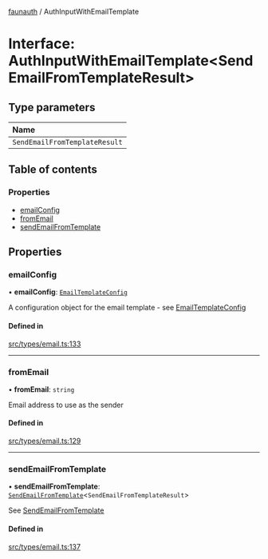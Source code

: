 [faunauth](../index.md) / AuthInputWithEmailTemplate

# Interface: AuthInputWithEmailTemplate<SendEmailFromTemplateResult\>

## Type parameters

| Name |
| :------ |
| `SendEmailFromTemplateResult` |

## Table of contents

### Properties

- [emailConfig](AuthInputWithEmailTemplate.md#emailconfig)
- [fromEmail](AuthInputWithEmailTemplate.md#fromemail)
- [sendEmailFromTemplate](AuthInputWithEmailTemplate.md#sendemailfromtemplate)

## Properties

### emailConfig

• **emailConfig**: [`EmailTemplateConfig`](EmailTemplateConfig.md)

A configuration object for the email template - see [EmailTemplateConfig](EmailTemplateConfig.md)

#### Defined in

[src/types/email.ts:133](https://github.com/alexnitta/faunauth/blob/a52671e/src/types/email.ts#L133)

___

### fromEmail

• **fromEmail**: `string`

Email address to use as the sender

#### Defined in

[src/types/email.ts:129](https://github.com/alexnitta/faunauth/blob/a52671e/src/types/email.ts#L129)

___

### sendEmailFromTemplate

• **sendEmailFromTemplate**: [`SendEmailFromTemplate`](../index.md#sendemailfromtemplate)<`SendEmailFromTemplateResult`\>

See [SendEmailFromTemplate](../index.md#sendemailfromtemplate)

#### Defined in

[src/types/email.ts:137](https://github.com/alexnitta/faunauth/blob/a52671e/src/types/email.ts#L137)
